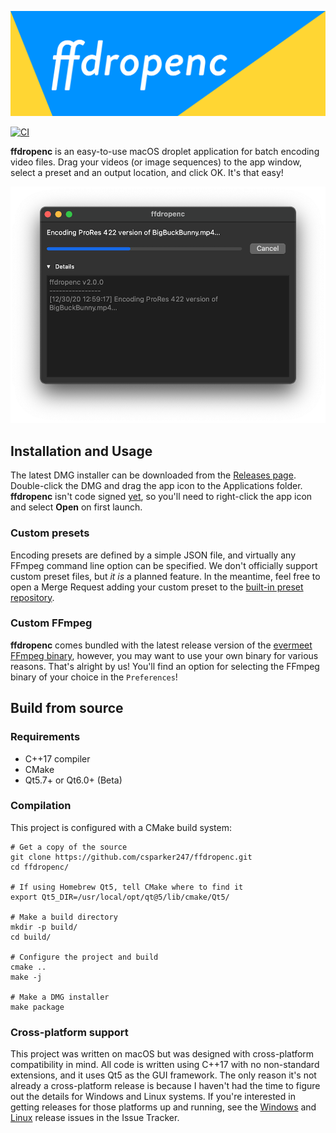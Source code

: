 [![ffdropenc](graphics/banner.svg)](https://github.com/csparker247/ffdropenc)

[![CI](https://github.com/csparker247/ffdropenc/workflows/Build/badge.svg?branch=develop)](https://github.com/csparker247/ffdropenc/actions)

**ffdropenc** is an easy-to-use macOS droplet application for batch encoding video files. Drag your videos (or image 
sequences) to the app window, select a preset and an output location, and click OK. It's that easy!

![Application Window](graphics/screenshot.png)

## Installation and Usage
The latest DMG installer can be downloaded from the [Releases page](https://github.com/csparker247/ffdropenc/releases).
Double-click the DMG and drag the app icon to the Applications folder. **ffdropenc** isn't code signed 
[yet](https://github.com/csparker247/ffdropenc/issues/28), so you'll need to right-click the app icon and select
**Open** on first launch.

### Custom presets
Encoding presets are defined by a simple JSON file, and virtually any FFmpeg command line option can be specified. 
We don't officially support custom preset files, but _it is_ a planned feature. In the meantime, feel free to open a Merge
Request adding your custom preset to the [built-in preset repository](apps/presets).

### Custom FFmpeg
**ffdropenc** comes bundled with the latest release version of the 
[evermeet FFmpeg binary](https://evermeet.cx/ffmpeg/), however, you may want to use your own binary for various reasons.
That's alright by us! You'll find an option for selecting the FFmpeg binary of your choice in the `Preferences`!

## Build from source
### Requirements
- C++17 compiler
- CMake
- Qt5.7+ or Qt6.0+ (Beta)

### Compilation
This project is configured with a CMake build system:

```shell
# Get a copy of the source
git clone https://github.com/csparker247/ffdropenc.git
cd ffdropenc/

# If using Homebrew Qt5, tell CMake where to find it
export Qt5_DIR=/usr/local/opt/qt@5/lib/cmake/Qt5/

# Make a build directory
mkdir -p build/
cd build/

# Configure the project and build
cmake ..
make -j

# Make a DMG installer
make package
```

### Cross-platform support
This project was written on macOS but was designed with cross-platform compatibility in mind. All code is written using 
C++17 with no non-standard extensions, and it uses Qt5 as the GUI framework. The only reason it's not already a 
cross-platform release is because I haven't had the time to figure out the details for Windows and Linux systems. If 
you're interested in getting releases for those platforms up and running, see the 
[Windows](https://github.com/csparker247/ffdropenc/issues/29) and 
[Linux](https://github.com/csparker247/ffdropenc/issues/30) release issues in the Issue Tracker.